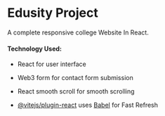 # Edusity Project

A complete responsive college Website In React.

#### Technology Used:

- React for user interface
- Web3 form for contact form submission
- React smooth scroll for smooth scrolling

- [@vitejs/plugin-react](https://github.com/vitejs/vite-plugin-react/blob/main/packages/plugin-react/README.md) uses [Babel](https://babeljs.io/) for Fast Refresh
